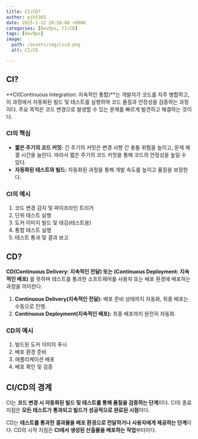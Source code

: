 ```yaml
---
title: CI/CD?
author: pjh5365
date: 2025-1-12 20:58:00 +0900
categories: [DevOps, CI/CD]
tags: [DevOps]
image:
  path: /assets/img/cicd.png
  alt: CI/CD

---
```


## CI?

**CI(Continuous Integration: 지속적인 통합)**는 개발자가 코드를 자주 병합하고, 이 과정에서 자동화된 빌드 및 테스트를 실행하여 코드 품질과 안정성을 검증하는 과정이다.
주요 목적은 코드 변경으로 발생할 수 있는 문제를 빠르게 발견하고 해결하는 것이다.

### CI의 핵심

- **짧은 주기의 코드 커밋:** 긴 주기의 커밋은 변경 사항 간 충돌 위험을 높이고, 문제 해결 시간을 늘린다. 따라서 짧은 주기의 코드 커밋을 통해 코드의 안정성을 높일 수 있다.
- **자동화된 테스트와 빌드:** 자동화된 과정을 통해 개발 속도를 높이고 품질을 보장한다.

### CI의 예시

1. 코드 변경 감지 및 파이프라인 트리거
2. 단위 테스트 실행
3. 도커 이미지 빌드 및 태깅(테스트용)
4. 통합 테스트 실행
5. 테스트 통과 및 결과 보고

## CD?

**CD(Continuous Delivery: 지속적인 전달) 또는 (Continuous Deployment: 지속적인 배포)** 를 뜻하며 테스트를 통과한 소프트웨어를 사용자 또는 배포 환경에 배포하는 과정을 의미한다.

1. **Continuous Delivery(지속적인 전달):** 배포 준비 상태까지 자동화, 최종 배포는 수동으로 진행.
2. **Continuous Deployment(지속적인 배포):** 최종 배포까지 완전히 자동화.

### CD의 예시

1. 빌드된 도커 이미지 푸시
2. 배포 환경 준비
3. 애플리케이션 배포
4. 배포 확인 및 검증

## CI/CD의 경계

CI는 **코드 변경 시 자동화된 빌드 및 테스트를 통해 품질을 검증하는 단계**이다. CI의 종료 지점은 **모든 테스트가 통과되고 빌드가 성공적으로 완료된 시점**이다.

CD는 **테스트를 통과한 결과물을 배포 환경으로 전달하거나 사용자에게 제공하는 단계**이다. CD의 시작 지점은 **CI에서 생성된 산출물을 배포하는 작업**부터이다.
